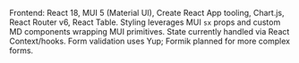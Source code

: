Frontend: React 18, MUI 5 (Material UI), Create React App tooling, Chart.js, React Router v6, React Table. Styling leverages MUI `sx` props and custom MD components wrapping MUI primitives. State currently handled via React Context/hooks. Form validation uses Yup; Formik planned for more complex forms.